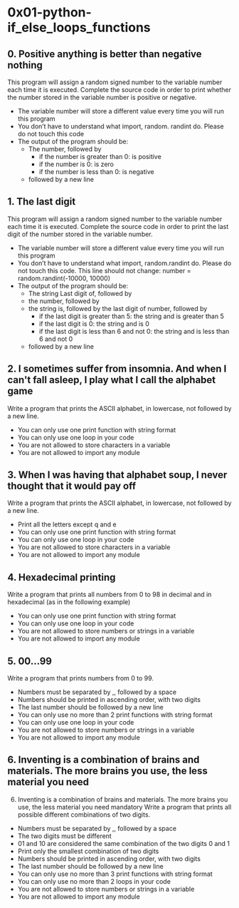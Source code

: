 # 0x01-python-if_else_loops_functions

## 0. Positive anything is better than negative nothing
This program will assign a random signed number to the variable number each time it is executed. Complete the source code in order to print whether the number stored in the variable number is positive or negative.

* The variable number will store a different value every time you will run this program
* You don’t have to understand what import, random. randint do. Please do not touch this code
* The output of the program should be:
    * The number, followed by
        * if the number is greater than 0: is positive
        * if the number is 0: is zero
        * if the number is less than 0: is negative
    * followed by a new line

## 1. The last digit
This program will assign a random signed number to the variable number each time it is executed. Complete the source code in order to print the last digit of the number stored in the variable number.

* The variable number will store a different value every time you will run this program
* You don’t have to understand what import, random.randint do. Please do not touch this code. This line should not change: number = random.randint(-10000, 10000)
* The output of the program should be:
    * The string Last digit of, followed by
    * the number, followed by
    * the string is, followed by the last digit of number, followed by
        * if the last digit is greater than 5: the string and is greater than 5
        * if the last digit is 0: the string and is 0
        * if the last digit is less than 6 and not 0: the string and is less than 6 and not 0
    * followed by a new line

## 2. I sometimes suffer from insomnia. And when I can't fall asleep, I play what I call the alphabet game
Write a program that prints the ASCII alphabet, in lowercase, not followed by a new line.

* You can only use one print function with string format
* You can only use one loop in your code
* You are not allowed to store characters in a variable
* You are not allowed to import any module

## 3. When I was having that alphabet soup, I never thought that it would pay off
Write a program that prints the ASCII alphabet, in lowercase, not followed by a new line.

* Print all the letters except q and e
* You can only use one print function with string format
* You can only use one loop in your code
* You are not allowed to store characters in a variable
* You are not allowed to import any module

## 4. Hexadecimal printing
Write a program that prints all numbers from 0 to 98 in decimal and in hexadecimal (as in the following example)

* You can only use one print function with string format
* You can only use one loop in your code
* You are not allowed to store numbers or strings in a variable
* You are not allowed to import any module

## 5. 00...99
Write a program that prints numbers from 0 to 99.

* Numbers must be separated by ,, followed by a space
* Numbers should be printed in ascending order, with two digits
* The last number should be followed by a new line
* You can only use no more than 2 print functions with string format
* You can only use one loop in your code
* You are not allowed to store numbers or strings in a variable
* You are not allowed to import any module

## 6. Inventing is a combination of brains and materials. The more brains you use, the less material you need
6. Inventing is a combination of brains and materials. The more brains you use, the less material you need
mandatory
Write a program that prints all possible different combinations of two digits.

* Numbers must be separated by ,, followed by a space
* The two digits must be different
* 01 and 10 are considered the same combination of the two digits 0 and 1
* Print only the smallest combination of two digits
* Numbers should be printed in ascending order, with two digits
* The last number should be followed by a new line
* You can only use no more than 3 print functions with string format
* You can only use no more than 2 loops in your code
* You are not allowed to store numbers or strings in a variable
* You are not allowed to import any module